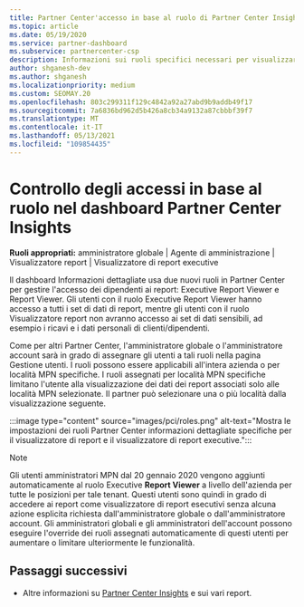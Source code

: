 ```yaml
---
title: Partner Center'accesso in base al ruolo di Partner Center Insights
ms.topic: article
ms.date: 05/19/2020
ms.service: partner-dashboard
ms.subservice: partnercenter-csp
description: Informazioni sui ruoli specifici necessari per visualizzare i report Partner Center Insights. Sono inclusi i ruoli di Executive Report Viewer e Report Viewer.
author: shganesh-dev
ms.author: shganesh
ms.localizationpriority: medium
ms.custom: SEOMAY.20
ms.openlocfilehash: 803c299311f129c4842a92a27abd9b9addb49f17
ms.sourcegitcommit: 7a6836bd962d5b426a8cb34a9132a87cbbbf39f7
ms.translationtype: MT
ms.contentlocale: it-IT
ms.lasthandoff: 05/13/2021
ms.locfileid: "109854435"
---
```

# <a name="role-based-access-control-to-the-partner-center-insights-dashboard"></a>Controllo degli accessi in base al ruolo nel dashboard Partner Center Insights

**Ruoli appropriati:** amministratore globale | Agente di amministrazione | Visualizzatore report | Visualizzatore di report executive

Il dashboard Informazioni dettagliate usa due nuovi ruoli in Partner Center per gestire l'accesso dei dipendenti ai report: Executive Report Viewer e Report Viewer.  Gli utenti con il ruolo Executive Report Viewer hanno accesso a tutti i set di dati di report, mentre gli utenti con il ruolo Visualizzatore report non avranno accesso ai set di dati sensibili, ad esempio i ricavi e i dati personali di clienti/dipendenti.  

Come per altri Partner Center, l'amministratore globale o l'amministratore account sarà in grado di assegnare gli utenti a tali ruoli nella pagina Gestione utenti. I ruoli possono essere applicabili all'intera azienda o per località MPN specifiche. I ruoli assegnati per località MPN specifiche limitano l'utente alla visualizzazione dei dati dei report associati solo alle località MPN selezionate. Il partner può selezionare una o più località dalla visualizzazione seguente.

:::image type="content" source="images/pci/roles.png" alt-text="Mostra le impostazioni dei ruoli Partner Center informazioni dettagliate specifiche per il visualizzatore di report e il visualizzatore di report executive.":::

>[!Note]
> Gli utenti amministratori MPN dal 20 gennaio 2020 vengono aggiunti automaticamente al ruolo Executive **Report Viewer** a livello dell'azienda per tutte le posizioni per tale tenant. Questi utenti sono quindi in grado di accedere ai report come visualizzatore di report esecutivi senza alcuna azione esplicita richiesta dall'amministratore globale o dall'amministratore account. Gli amministratori globali e gli amministratori dell'account possono eseguire l'override dei ruoli assegnati automaticamente di questi utenti per aumentare o limitare ulteriormente le funzionalità.

## <a name="next-steps"></a>Passaggi successivi

- Altre informazioni su [Partner Center Insights](partner-center-insights.md) e sui vari report.
